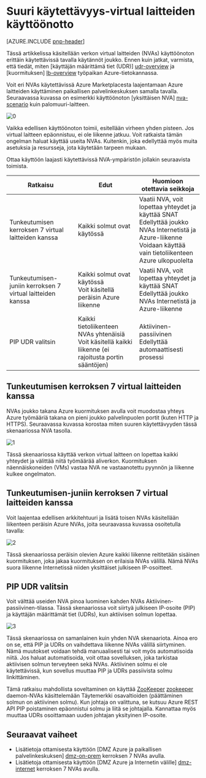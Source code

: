 <properties
   pageTitle="Käyttöönotto virtual laitteiden suuren käytettävyyden | Microsoft Azure"
   description="Voit ottaa verkon virtual laitteiden suuren käytettävyyden."
   services=""
   documentationCenter="na"
   authors="telmosampaio"
   manager="christb"
   editor=""
   tags=""/>

<tags
   ms.service="guidance"
   ms.devlang="na"
   ms.topic="article"
   ms.tgt_pltfrm="na"
   ms.workload="na"
   ms.date="09/21/2016"
   ms.author="telmos"/>

# <a name="deploying-virtual-appliances-in-high-availability"></a>Suuri käytettävyys-virtual laitteiden käyttöönotto

[AZURE.INCLUDE [pnp-header](../../includes/guidance-pnp-header-include.md)]

Tässä artikkelissa käsitellään verkon virtual laitteiden (NVAs) käyttöönoton erittäin käytettävissä tavalla käytännöt joukko. Ennen kuin jatkat, varmista, että tiedät, miten [käyttäjän määrittämä tiet (UDR)] [ udr-overview] ja [kuormituksen] [ lb-overview] työpaikan Azure-tietokannassa.

Voit eri NVAs käytettävissä Azure Marketplacesta laajentamaan Azure laitteiden käyttäminen paikallisen palvelinkeskuksen samalla tavalla. Seuraavassa kuvassa on esimerkki käyttöönoton [yksittäisen NVA] [ nva-scenario] kuin palomuuri-laitteen. 

![[0]][0]

Vaikka edellisen käyttöönoton toimii, esitellään virheen yhden pisteen. Jos virtual laitteen epäonnistuu, ei ole liikenne jatkuu. Voit ratkaista tämän ongelman haluat käyttää useita NVAs. Kuitenkin, joka edellyttää myös muita asetuksia ja resursseja, jota käytetään tarpeen mukaan.

Ottaa käyttöön laajasti käytettävissä NVA-ympäristön jollakin seuraavista toimista.

|Ratkaisu|Edut|Huomioon otettavia seikkoja|
|---|---|---|
|Tunkeutumisen kerroksen 7 virtual laitteiden kanssa|Kaikki solmut ovat käytössä|Vaatii NVA, voit lopettaa yhteydet ja käyttää SNAT<br/>Edellyttää joukko NVAs Internetistä ja Azure-liikenne<br/>Voidaan käyttää vain tietoliikenteen Azure ulkopuolelta|
|Tunkeutumisen-juniin kerroksen 7 virtual laitteiden kanssa|Kaikki solmut ovat käytössä<br/>Voit käsitellä peräisin Azure liikenne |Vaatii NVA, voit lopettaa yhteydet ja käyttää SNAT<br/>Edellyttää joukko NVAs Internetistä ja Azure-liikenne|
|PIP UDR valitsin|Kaikki tietoliikenteen NVAs yhtenäisiä<br/>Voit käsitellä kaikki liikenne (ei rajoitusta portin sääntöjen)|Aktiivinen-passiivinen<br/>Edellyttää automaattisesti prosessi|

## <a name="ingress-with-layer-7-virtual-appliances"></a>Tunkeutumisen kerroksen 7 virtual laitteiden kanssa
NVAs joukko takana Azure kuormituksen avulla voit muodostaa yhteys Azure työmääriä takana on pieni joukko palvelinpuolen portit (kuten HTTP ja HTTPS). Seuraavassa kuvassa korostaa miten suuren käytettävyyden tässä skenaariossa NVA tasolla.

![[1]][1]

Tässä skenaariossa käyttää verkon virtual laitteen on lopettaa kaikki yhteydet ja välittää niitä työmäärää aliverkon. Kuormituksen näennäiskoneiden (VMs) vastaa NVA ne vastaanotettu pyynnön ja liikenne kulkee ongelmaton. 

## <a name="ingress-egress-with-layer-7-virtual-appliances"></a>Tunkeutumisen-juniin kerroksen 7 virtual laitteiden kanssa
Voit laajentaa edellisen arkkitehtuuri ja lisätä toisen NVAs käsitellään liikenteen peräisin Azure NVAs, joita seuraavassa kuvassa osoitetulla tavalla:

![[2]][2]

Tässä skenaariossa peräisin olevien Azure kaikki liikenne reititetään sisäinen kuormituksen, joka jakaa kuormituksen on erilaisia NVAs välillä. Nämä NVAs suora liikenne Internetissä niiden yksittäiset julkiseen IP-osoitteet. 

## <a name="pip-udr-switch"></a>PIP UDR valitsin
Voit välttää useiden NVA pinoa luominen kahden NVAs Aktiivinen-passiivinen-tilassa. Tässä skenaariossa voit siirtyä julkiseen IP-osoite (PIP) ja käyttäjän määrittämät tiet (UDRs), kun aktiivisen solmun lopettaa.  

![[3]][3]

Tässä skenaariossa on samanlainen kuin yhden NVA skenaariota. Ainoa ero on se, että PIP ja UDRs on vaihdettava liikenne NVAs välillä siirtyminen. Nämä muutokset voidaan tehdä manuaalisesti tai voit myös automatisoida niitä. Jos haluat automatisoida, voit ottaa sovelluksen, joka tarkistaa aktiivisen solmun terveyteen sekä NVAs. Aktiivinen solmu ei ole käytettävissä, kun sovellus muuttaa PIP ja UDRs passiivista solmu linkittäminen.

Tämä ratkaisu mahdollista soveltaminen on käyttää [ZooKeeper] [ zookeeper] daemon-NVAs käsittelemään Täytemerkki osavaltioiden (päättäminen solmun on aktiivinen solmu). Kun johtaja on valittuna, se kutsuu Azure REST API PIP poistaminen epäonnistui solmu ja liitä se johtajalla. Kannattaa myös muuttaa UDRs osoittamaan uuden johtajan yksityinen IP-osoite.

## <a name="next-steps"></a>Seuraavat vaiheet

- Lisätietoja ottamisesta käyttöön [DMZ Azure ja paikallisen palvelinkeskuksen] [ dmz-on-prem] kerroksen 7 NVAs avulla.
- Lisätietoja ottamisesta käyttöön [DMZ Azure ja Internetin välille] [ dmz-internet] kerroksen 7 NVAs avulla.

<!-- links -->
[udr-overview]: ../virtual-network/virtual-networks-udr-overview.md
[lb-overview]: ../load-balancer/load-balancer-overview.md
[zookeeper]: https://zookeeper.apache.org/
[nva-scenario]: ../virtual-network/virtual-network-scenario-udr-gw-nva.md
[dmz-on-prem]: guidance-iaas-ra-secure-vnet-hybrid.md
[dmz-internet]: guidance-iaas-ra-secure-vnet-dmz.md

<!-- images -->
[0]: ./media/guidance-nva-ha/single-nva.png "Yksittäisen NVA-arkkitehtuuri"
[1]: ./media/guidance-nva-ha/l7-ingress.png "Kerroksen 7 tunkeutumisen"
[2]: ./media/guidance-nva-ha/l7-ingress-egress.png "Kerroksen 7 tunkeutumisen ja ulospääsy"
[3]: ./media/guidance-nva-ha/active-passive.png "Aktiivinen-passiivinen klusterin"